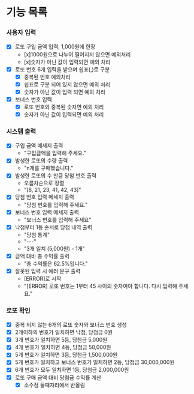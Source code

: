 # 기능 목록
### 사용자 입력
- [x] 로또 구입 금액 입력, 1,000원에 한장
  - [x]1000원으로 나누어 떨어지지 않으면 예외처리
  - [x]숫자가 아닌 값이 입력되면 예외 처리
- [x] 로또 번호 6개 입력을 받으며 쉽표(,)로 구분
  - [x] 중복된 번호 예외처리
  - [x] 쉽표로 구분 되어 있지 않으면 예외 처리
  - [x] 숫자가 아닌 값이 입력 되면 예외 처리
- [x] 보너스 번호 입력
  - [x] 로또 번호와 중복된 숫자면 예외 처리
  - [x] 숫자가 아닌 값이 입력되면 예외 처리

### 시스템 출력
- [x] 구입 금액 메세지 출력
  - "구입금액을 입력해 주세요."
- [x] 발생한 로또의 수량 출력
  - "n개를 구매했습니다."
- [x] 발생한 로또의 수 만큼 당첨 번호 출력
  - 오름차순으로 정렬 
  - "[8, 21, 23, 41, 42, 43]"
- [x] 당첨 번호 입력 메세지 출력
  - "당첨 번호를 입력해 주세요."
- [x] 보너스 번호 입력 메세지 출력
  - "보너스 번호를 입력해 주세요"
- [x] 낙첨부터 1등 순서로 당첨 내역 출력
  - "당첨 통계"
  - "---"
  - "3개 일치 (5,000원) - 1개"
- [x] 금액 대비 총 수익률 출력
  - "총 수익률은 62.5%입니다."
- [x] 잘못된 입력 시 에러 문구 출력
  - [ERROR]로 시작
  - "[ERROR] 로또 번호는 1부터 45 사이의 숫자여야 합니다. 다시 입력해 주세요."

### 로또 확인
- [x] 중복 되지 않는 6개의 로또 숫자와 보너스 번호 생성
- [x] 2개이하의 번호가 일치하면 낙첨, 당첨금 0원
- [x] 3개 번호가 일치하면 5등, 당첨금 5,000원
- [x] 4개 번호가 일치하면 4등, 당첨금 50,000원
- [x] 5개 번호가 일치하면 3등, 당첨금 1,500,000원
- [x] 5개 번호가 일치하고 보너스 번호가 일치하면 2등, 당첨금 30,000,000원
- [x] 6개 번호가 모두 일치하면 1등, 당첨금 2,000,000원
- [x] 로또 구매 금액 대비 당첨금 수익률 계산
  - [x] 소수점 둘째자리에서 반올림